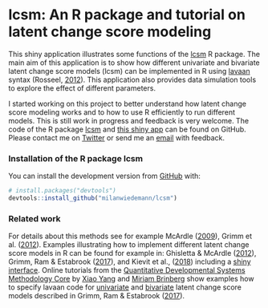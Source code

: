 # lcsm: An R package and tutorial on latent change score modeling

This shiny application illustrates some functions of the [lcsm](https://github.com/milanwiedemann/lcsm) R package.
The main aim of this application is to show how different univariate and bivariate latent change score models (lcsm) can be implemented in R using [lavaan](http://lavaan.ugent.be/) syntax (Rosseel,
[2012](http://www.jstatsoft.org/v48/i02/)).
This application also provides data simulation tools to explore the effect of different parameters. 

I started working on this project to better understand how latent change score modeling works and to how to use R efficiently to run different models.
This is still work in progress and feedback is very welcome. 
The code of the R package [lcsm](https://github.com/milanwiedemann/lcsm) and [this shiny app](https://github.com/milanwiedemann/shinychange) can be found on GitHub.
Please contact me on [Twitter](https://twitter.com/milanwiedemann) or send me an [email](mailto:milan.wiedemann@gmail.com) with feedback.  

### Installation of the R package lcsm

You can install the development version from
[GitHub](https://github.com/milanwiedemann/lcsm) with:

``` r
# install.packages("devtools")
devtools::install_github("milanwiedemann/lcsm")
```

### Related work

For details about this methods see for example 
McArdle ([2009](http://www.annualreviews.org/doi/10.1146/annurev.psych.60.110707.163612)),
Grimm et al. ([2012](https://doi.org/10.1080/10705511.2012.659627)).
Examples illustrating how to implement different latent change score models in R can be found for example in:
Ghisletta & McArdle ([2012](https://doi.org/10.1080/10705511.2012.713275)), 
Grimm, Ram & Estabrook ([2017](https://www.guilford.com/books/Growth-Modeling/Grimm-Ram-Estabrook/9781462526062)), and
Kievit et al., ([2018](https://doi.org/10.1016/j.dcn.2017.11.007)) including a [shiny interface](http://brandmaier.de/shiny/sample-apps/SimLCS_app/).
Online tutorials from the [Quantitative Developmental Systems Methodology Core](https://quantdev.ssri.psu.edu/) by [Xiao Yang](https://quantdev.ssri.psu.edu/people/xfy5031) and [Miriam Brinberg](https://quantdev.ssri.psu.edu/people/mjb6504) show examples how to specify lavaan code for [univariate](https://quantdev.ssri.psu.edu/tutorials/growth-modeling-chapter-16-introduction-latent-change-score-modeling) and [bivariate](https://quantdev.ssri.psu.edu/tutorials/growth-modeling-chapter-17-multivariate-latent-change-score-models) latent change score models described in Grimm, Ram & Estabrook ([2017](https://www.guilford.com/books/Growth-Modeling/Grimm-Ram-Estabrook/9781462526062)).